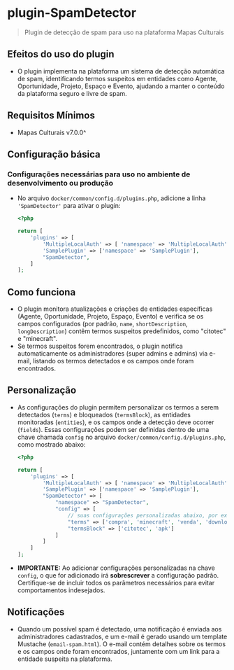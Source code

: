 # plugin-SpamDetector
> Plugin de detecção de spam para uso na plataforma Mapas Culturais

## Efeitos do uso do plugin

- O plugin implementa na plataforma um sistema de detecção automática de spam, identificando termos suspeitos em entidades como Agente, Oportunidade, Projeto, Espaço e Evento, ajudando a manter o conteúdo da plataforma seguro e livre de spam.

## Requisitos Mínimos

- Mapas Culturais v7.0.0^

## Configuração básica

### Configurações necessárias para uso no ambiente de desenvolvimento ou produção

- No arquivo `docker/common/config.d/plugins.php`, adicione a linha `'SpamDetector'` para ativar o plugin:

    ```php
    <?php

    return [
        'plugins' => [
            'MultipleLocalAuth' => [ 'namespace' => 'MultipleLocalAuth' ],
            'SamplePlugin' => ['namespace' => 'SamplePlugin'],
            "SpamDetector",
        ]
    ];
    ```

## Como funciona

- O plugin monitora atualizações e criações de entidades específicas (Agente, Oportunidade, Projeto, Espaço, Evento) e verifica se os campos configurados (por padrão, `name`, `shortDescription`, `longDescription`) contêm termos suspeitos predefinidos, como "citotec" e "minecraft".
- Se termos suspeitos forem encontrados, o plugin notifica automaticamente os administradores (super admins e admins) via e-mail, listando os termos detectados e os campos onde foram encontrados.

## Personalização

- As configurações do plugin permitem personalizar os termos a serem detectados (`terms`) e bloqueados (`termsBlock`), as entidades monitoradas (`entities`), e os campos onde a detecção deve ocorrer (`fields`). Essas configurações podem ser definidas dentro de uma chave chamada `config` no arquivo `docker/common/config.d/plugins.php`, como mostrado abaixo:

    ```php
    <?php

    return [
        'plugins' => [
            'MultipleLocalAuth' => [ 'namespace' => 'MultipleLocalAuth' ],
            'SamplePlugin' => ['namespace' => 'SamplePlugin'],
            "SpamDetector" => [
                "namespace" => "SpamDetector",
                "config" => [
                    // suas configurações personalizadas abaixo, por exemplo:
                    "terms" => ['compra', 'minecraft', 'venda', 'download'],
                    "termsBlock" => ['citotec', 'apk']
                ]
            ]
        ]
    ];
    ```

- **IMPORTANTE:** Ao adicionar configurações personalizadas na chave `config`, o que for adicionado irá **sobrescrever** a configuração padrão. Certifique-se de incluir todos os parâmetros necessários para evitar comportamentos indesejados.

## Notificações

- Quando um possível spam é detectado, uma notificação é enviada aos administradores cadastrados, e um e-mail é gerado usando um template Mustache (`email-spam.html`). O e-mail contém detalhes sobre os termos e os campos onde foram encontrados, juntamente com um link para a entidade suspeita na plataforma.

